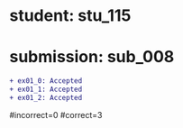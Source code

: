 # student: stu_115
# submission: sub_008

```diff
+ ex01_0: Accepted
+ ex01_1: Accepted
+ ex01_2: Accepted
```
#incorrect=0
#correct=3
